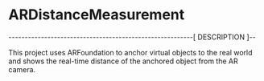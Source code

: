 # ARDistanceMeasurement

---------------------------------------------------------[ DESCRIPTION ]--

This project uses ARFoundation to anchor virtual objects to the real world
and shows the real-time distance of the anchored object from the AR camera.   

